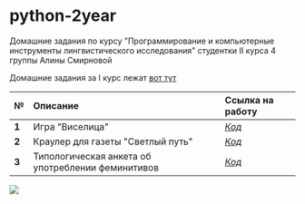# python-2year
Домашние задания по курсу "Программирование и компьютерные инструменты лингвистического исследования" студентки II курса 4 группы Алины Смирновой

Домашние задания за I курс лежат [вот тут](https://github.com/aasmirn/prgrm)

№|Описание|Ссылка на работу
---|:---|:---
**1**|Игра "Виселица"|[*Код*](https://github.com/aasmirn/python-2year/blob/master/HW/hw1/hangman.ipynb)
**2**|Краулер для газеты "Светлый путь"|[*Код*](https://www.github.com/)
**3**|Типологическая анкета об употреблении феминитивов|[*Код*](https://www.github.com/)

![](https://cs11.pikabu.ru/post_img/2018/04/24/4/1524546848176425783.jpg)

